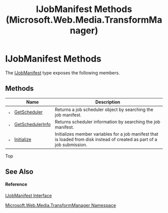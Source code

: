 ﻿---
title: IJobManifest Methods (Microsoft.Web.Media.TransformManager)
TOCTitle: IJobManifest Methods
ms:assetid: Methods.T:Microsoft.Web.Media.TransformManager.IJobManifest
ms:mtpsurl: https://msdn.microsoft.com/en-us/library/microsoft.web.media.transformmanager.ijobmanifest_methods(v=VS.90)
ms:contentKeyID: 35520919
ms.date: 06/14/2012
mtps_version: v=VS.90
---

# IJobManifest Methods

The [IJobManifest](ijobmanifest-interface-microsoft-web-media-transformmanager.md) type exposes the following members.

## Methods

<table>
<thead>
<tr class="header">
<th> </th>
<th>Name</th>
<th>Description</th>
</tr>
</thead>
<tbody>
<tr class="odd">
<td><img src="images/Dd565996.pubmethod(en-us,VS.90).gif" title="Public method" alt="Public method" /></td>
<td><a href="ijobmanifest-getscheduler-method-microsoft-web-media-transformmanager.md">GetScheduler</a></td>
<td>Returns a job scheduler object by searching the job manifest.</td>
</tr>
<tr class="even">
<td><img src="images/Dd565996.pubmethod(en-us,VS.90).gif" title="Public method" alt="Public method" /></td>
<td><a href="ijobmanifest-getschedulerinfo-method-microsoft-web-media-transformmanager.md">GetSchedulerInfo</a></td>
<td>Returns scheduler information by searching the job manifest.</td>
</tr>
<tr class="odd">
<td><img src="images/Dd565996.pubmethod(en-us,VS.90).gif" title="Public method" alt="Public method" /></td>
<td><a href="ijobmanifest-initialize-method-microsoft-web-media-transformmanager.md">Initialize</a></td>
<td>Initializes member variables for a job manifest that is loaded from disk instead of created as part of a job submission.</td>
</tr>
</tbody>
</table>


Top

## See Also

#### Reference

[IJobManifest Interface](ijobmanifest-interface-microsoft-web-media-transformmanager.md)

[Microsoft.Web.Media.TransformManager Namespace](microsoft-web-media-transformmanager-namespace.md)

